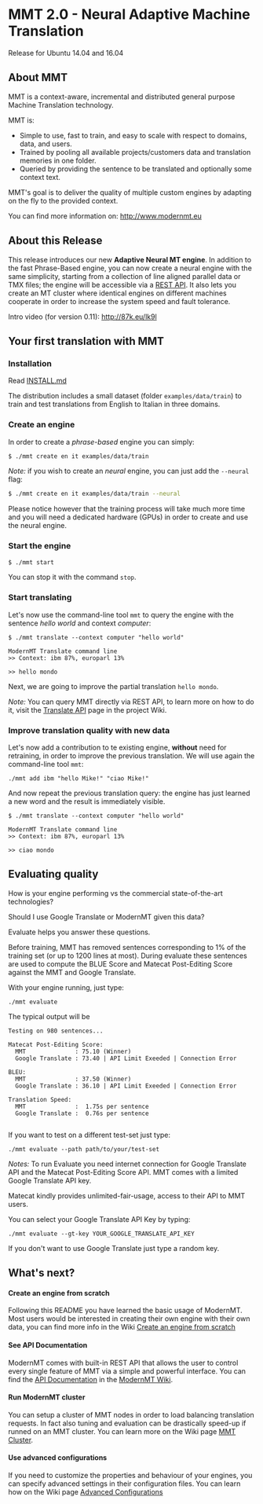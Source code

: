 # MMT 2.0 - Neural Adaptive Machine Translation
Release for Ubuntu 14.04 and 16.04

## About MMT
MMT is a context-aware, incremental and distributed general purpose Machine Translation technology.

MMT is:
- Simple to use, fast to train, and easy to scale with respect to domains, data, and users.
- Trained by pooling all available projects/customers data and translation memories in one folder.
- Queried by providing the sentence to be translated and optionally some context text.

MMT's goal is to deliver the quality of multiple custom engines by adapting on the fly to the provided context.

You can find more information on: http://www.modernmt.eu

## About this Release

This release introduces our new **Adaptive Neural MT engine**. In addition to the fast Phrase-Based engine, you can now create  a neural engine with the same simplicity, starting from a collection of line aligned parallel data or TMX files; the engine will be accessible via a [REST API](https://github.com/ModernMT/MMT/wiki/API-Documentation).
It also lets you create an MT cluster where identical engines on different machines cooperate in order to increase the system speed and fault tolerance.

Intro video (for version 0.11): http://87k.eu/lk9l

## Your first translation with MMT

### Installation

Read [INSTALL.md](INSTALL.md)

The distribution includes a small dataset (folder `examples/data/train`) to train and test translations from 
English to Italian in three domains. 

### Create an engine

In order to create a *phrase-based* engine you can simply:

```bash
$ ./mmt create en it examples/data/train
```

*Note:* if you wish to create an *neural* engine, you can just add the `--neural` flag:
```bash
$ ./mmt create en it examples/data/train --neural
```
Please notice however that the training process will take much more time and you will need a dedicated hardware (GPUs) in order to create and use the neural engine.

### Start the engine

```bash
$ ./mmt start
```
You can stop it with the command `stop`.

### Start translating

Let's now use the command-line tool `mmt` to query the engine with the sentence *hello world* and context *computer*:
```
$ ./mmt translate --context computer "hello world"

ModernMT Translate command line
>> Context: ibm 87%, europarl 13%

>> hello mondo
```
Next, we are going to improve the partial translation `hello mondo`.

*Note:* You can query MMT directly via REST API, to learn more on how to do it, visit the [Translate API](https://github.com/ModernMT/MMT/wiki/API-Translate) page in the project Wiki.


### Improve translation quality with new data

Let's now add a contribution to te existing engine, **without** need for retraining, in order to improve the previous translation. We will use again the command-line tool `mmt`:
```
./mmt add ibm "hello Mike!" "ciao Mike!"
```
And now repeat the previous translation query: the engine has just learned a new word and the result is immediately visible.
```
$ ./mmt translate --context computer "hello world"

ModernMT Translate command line
>> Context: ibm 87%, europarl 13%

>> ciao mondo
```

## Evaluating quality

How is your engine performing vs the commercial state-of-the-art technologies?

Should I use Google Translate or ModernMT given this data? 

Evaluate helps you answer these questions.

Before training, MMT has removed sentences corresponding to 1% of the training set (or up to 1200 lines at most).
During evaluate these sentences are used to compute the BLUE Score and Matecat Post-Editing Score against the MMT and Google Translate.

With your engine running, just type:
```
./mmt evaluate
```
The typical output will be
```
Testing on 980 sentences...

Matecat Post-Editing Score:
  MMT              : 75.10 (Winner)
  Google Translate : 73.40 | API Limit Exeeded | Connection Error

BLEU:
  MMT              : 37.50 (Winner)
  Google Translate : 36.10 | API Limit Exeeded | Connection Error

Translation Speed:
  MMT              :  1.75s per sentence
  Google Translate :  0.76s per sentence
  
```

If you want to test on a different test-set just type:
```
./mmt evaluate --path path/to/your/test-set
```

*Notes:* To run Evaluate you need internet connection for Google Translate API and the Matecat Post-Editing Score API.
MMT comes with a limited Google Translate API key. 

Matecat kindly provides unlimited-fair-usage, access to their API to MMT users.

You can select your Google Translate API Key by typing:
```
./mmt evaluate --gt-key YOUR_GOOGLE_TRANSLATE_API_KEY
```

If you don't want to use Google Translate just type a random key.

## What's next?

#### Create an engine from scratch
Following this README you have learned the basic usage of ModernMT. Most users would be interested in creating their own engine with their own data, you can find more info in the Wiki [Create an engine from scratch](https://github.com/ModernMT/MMT/wiki/Create-an-engine-from-scratch)

#### See API Documentation
ModernMT comes with built-in REST API that allows the user to control every single feature of MMT via a simple and powerful interface. You can find the [API Documentation](https://github.com/ModernMT/MMT/wiki/API-Documentation) in the [ModernMT Wiki](https://github.com/ModernMT/MMT/wiki).

#### Run ModernMT cluster
You can setup a cluster of MMT nodes in order to load balancing translation requests. In fact also tuning and evaluation can be drastically speed-up if runned on an MMT cluster.
You can learn more on the Wiki page [MMT Cluster](https://github.com/ModernMT/MMT/wiki/MMT-Cluster).

#### Use advanced configurations
If you need to customize the properties and behaviour of your engines, you can specify advanced settings in their configuration files. 
You can learn how on the Wiki page [Advanced Configurations](https://github.com/ModernMT/MMT/wiki/Advanced-Configurations)

